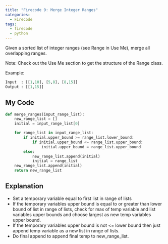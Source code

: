 ```yaml
---
title: "Firecode 9: Merge Integer Ranges"
categories:
  - Firecode
tags:
  - firecode
  - python
---
```

Given a sorted list of integer ranges (see Range in Use Me), merge all overlapping ranges.

Note: Check out the Use Me section to get the structure of the Range class.

Example:

```python
Input  : [[1,10], [5,8], [8,15]]
Output : [[1,15]]
```



## My Code

```python
def merge_ranges(input_range_list):
    new_range_list = []
    initial = input_range_list[0]

    for range_list in input_range_list:
        if initial.upper_bound >= range_list.lower_bound:
            if initial.upper_bound <= range_list.upper_bound:
                initial.upper_bound = range_list.upper_bound
        else:
            new_range_list.append(initial)
            initial = range_list
    new_range_list.append(initial)
    return new_range_list
```

## Explanation

* Set a temporary variable equal to first list in range of lists
* If the temporary variables upper bound is equal to or greater than lower bound of list in range of lists, check for max of temp variable and list variables upper bounds and choose largest as new temp variables upper bound.
* If the temporary variables upper bound is not <= lower bound then just append temp variable as a new list in range of lists.
* Do final append to append final temp to new_range_list.
